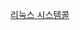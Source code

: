  <a  target="_blank" rel="noopener noreferrer" href="https://www.dodote10.tistory.com/564" >리눅스 시스템콜</a>
